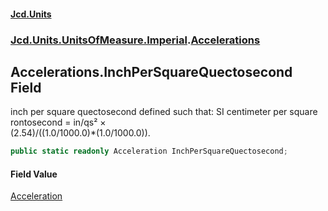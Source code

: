 #### [Jcd.Units](index.md 'index')
### [Jcd.Units.UnitsOfMeasure.Imperial](Jcd.Units.UnitsOfMeasure.Imperial.md 'Jcd.Units.UnitsOfMeasure.Imperial').[Accelerations](Accelerations.md 'Jcd.Units.UnitsOfMeasure.Imperial.Accelerations')

## Accelerations.InchPerSquareQuectosecond Field

inch per square quectosecond defined such that: SI centimeter per square rontosecond = in/qs² ×  
(2.54)/((1.0/1000.0)*(1.0/1000.0)).

```csharp
public static readonly Acceleration InchPerSquareQuectosecond;
```

#### Field Value
[Acceleration](Acceleration.md 'Jcd.Units.UnitTypes.Acceleration')
